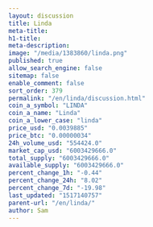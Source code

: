 ```yaml
---
layout: discussion
title: Linda
meta-title: 
h1-title: 
meta-description: 
image: "/media/1383860/linda.png"
published: true
allow_search_engine: false
sitemap: false
enable_comment: false
sort_order: 379
permalink: "/en/linda/discussion.html"
coin_a_symbol: "LINDA"
coin_a_name: "Linda"
coin_a_lower_case: "linda"
price_usd: "0.0039885"
price_btc: "0.00000034"
24h_volume_usd: "554424.0"
market_cap_usd: "6003429666.0"
total_supply: "6003429666.0"
available_supply: "6003429666.0"
percent_change_1h: "-0.44"
percent_change_24h: "8.02"
percent_change_7d: "-19.98"
last_updated: "1517140757"
parent-url: "/en/linda/"
author: Sam
---
```


